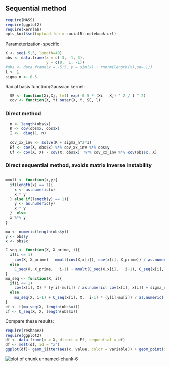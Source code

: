 

## Sequential method


```r
require(MASS)
require(ggplot2)
require(kernlab)
opts_knit$set(upload.fun = socialR::notebook.url)
```


Parameterization-specific



```r
X <- seq(-5,5, length=40)
obs <- data.frame(x = c(-3, -1, 3),
                  y = c(0,  1, -1))
#obs <- data.frame(x = -5:5, y = sin(x) + rnorm(length(x),sd=.1))
l <- 1
sigma_n <- 0.5
```



Radial basis function/Gaussian kernel:


```r
  SE <- function(Xi,Xj, l=1) exp(-0.5 * (Xi - Xj) ^ 2 / l ^ 2)
  cov <- function(X, Y) outer(X, Y, SE, l) 
```

  
### Direct method 


```r
  n <- length(obs$x)
  K <- cov(obs$x, obs$x)
  I <-  diag(1, n)
  
  cov_xx_inv <- solve(K + sigma_n^2*I)
  Ef <- cov(X, obs$x) %*% cov_xx_inv %*% obs$y
  Cf <- cov(X, X) - cov(X, obs$x)  %*% cov_xx_inv %*% cov(obs$x, X)
```


### Direct sequential method, avoids matrix inverse instability


```r

mmult <- function(x,y){
  if(length(x) == 1){
    x <- as.numeric(x) 
    x * y
  } else if(length(y) == 1){ 
    y <- as.numeric(y)
    x * y
  }  else 
  x %*% y
}

mu <- numeric(length(obs$y))
y <- obs$y
x <- obs$x

C_seq <- function(X, X_prime, i){
  if(i <= 1)
    cov(X, X_prime) - mmult(cov(X,x[i]), cov(x[i], X_prime)) / as.numeric( cov(x[i], x[i]) + sigma_n^2)
  else
    C_seq(X, X_prime,   i-1) - mmult(C_seq(X,x[i],   i-1), C_seq(x[i], X_prime,   i-1)) / as.numeric( C_seq(x[i], x[i],   i-1)  + sigma_n^2  )
}
mu_seq <- function(X, i){
  if(i <= 1)
    cov(x[i], X) * (y[i]-mu[i]) / as.numeric( cov(x[i], x[i]) + sigma_n^2)
  else
    mu_seq(X, i-1) + C_seq(x[i], X,  i-1) * (y[i]-mu[i]) / as.numeric( C_seq(x[i], x[i], i-1)  + sigma_n^2 )
}
ef <- t(mu_seq(X, length(obs$x)))
cf <- C_seq(X, X, length(obs$x))

```




Compare these results: 


```r
require(reshape2)
require(ggplot2)
df <- data.frame(x = X, direct = Ef, sequential = ef)
df <- melt(df, id = "x")
ggplot(df)+ geom_jitter(aes(x, value, color = variable)) + geom_point(data = obs, aes(x,y))
```

![plot of chunk unnamed-chunk-6](http://carlboettiger.info/assets/figures/2012-11-19-58073767b5-unnamed-chunk-6.png) 






